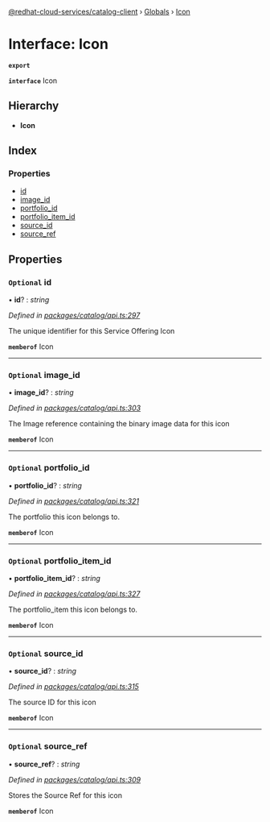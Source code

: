 [@redhat-cloud-services/catalog-client](../README.md) › [Globals](../globals.md) › [Icon](icon.md)

# Interface: Icon

**`export`** 

**`interface`** Icon

## Hierarchy

* **Icon**

## Index

### Properties

* [id](icon.md#optional-id)
* [image_id](icon.md#optional-image_id)
* [portfolio_id](icon.md#optional-portfolio_id)
* [portfolio_item_id](icon.md#optional-portfolio_item_id)
* [source_id](icon.md#optional-source_id)
* [source_ref](icon.md#optional-source_ref)

## Properties

### `Optional` id

• **id**? : *string*

*Defined in [packages/catalog/api.ts:297](https://github.com/leSamo/javascript-clients/blob/master/packages/catalog/api.ts#L297)*

The unique identifier for this Service Offering Icon

**`memberof`** Icon

___

### `Optional` image_id

• **image_id**? : *string*

*Defined in [packages/catalog/api.ts:303](https://github.com/leSamo/javascript-clients/blob/master/packages/catalog/api.ts#L303)*

The Image reference containing the binary image data for this icon

**`memberof`** Icon

___

### `Optional` portfolio_id

• **portfolio_id**? : *string*

*Defined in [packages/catalog/api.ts:321](https://github.com/leSamo/javascript-clients/blob/master/packages/catalog/api.ts#L321)*

The portfolio this icon belongs to.

**`memberof`** Icon

___

### `Optional` portfolio_item_id

• **portfolio_item_id**? : *string*

*Defined in [packages/catalog/api.ts:327](https://github.com/leSamo/javascript-clients/blob/master/packages/catalog/api.ts#L327)*

The portfolio_item this icon belongs to.

**`memberof`** Icon

___

### `Optional` source_id

• **source_id**? : *string*

*Defined in [packages/catalog/api.ts:315](https://github.com/leSamo/javascript-clients/blob/master/packages/catalog/api.ts#L315)*

The source ID for this icon

**`memberof`** Icon

___

### `Optional` source_ref

• **source_ref**? : *string*

*Defined in [packages/catalog/api.ts:309](https://github.com/leSamo/javascript-clients/blob/master/packages/catalog/api.ts#L309)*

Stores the Source Ref for this icon

**`memberof`** Icon
